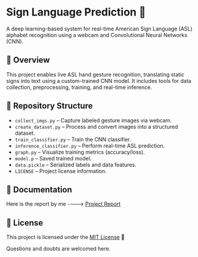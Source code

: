 # Sign Language Prediction 🤟

A deep learning-based system for real-time American Sign Language (ASL) alphabet recognition using a webcam and Convolutional Neural Networks (CNN).

## 🚀 Overview

This project enables live ASL hand gesture recognition, translating static signs into text using a custom-trained CNN model. It includes tools for data collection, preprocessing, training, and real-time inference.

## 📁 Repository Structure

- `collect_imgs.py` – Capture labeled gesture images via webcam.
- `create_dataset.py` – Process and convert images into a structured dataset.
- `train_classifier.py` – Train the CNN classifier.
- `inference_classifier.py` – Perform real-time ASL prediction.
- `graph.py` – Visualize training metrics (accuracy/loss).
- `model.p` – Saved trained model.
- `data.pickle` – Serialized labels and data features.
- `LICENSE` – Project license information.

## 📘 Documentation

Here is the report by me  ---->  [Project Report](https://github.com/vijayrajeshr/Sign-Language-Prediction/blob/main/project-report-sept-2025.pdf)

## 📄 License

This project is licensed under the [MIT License](./LICENSE) 📝

Questions and doubts are welcomed here.

